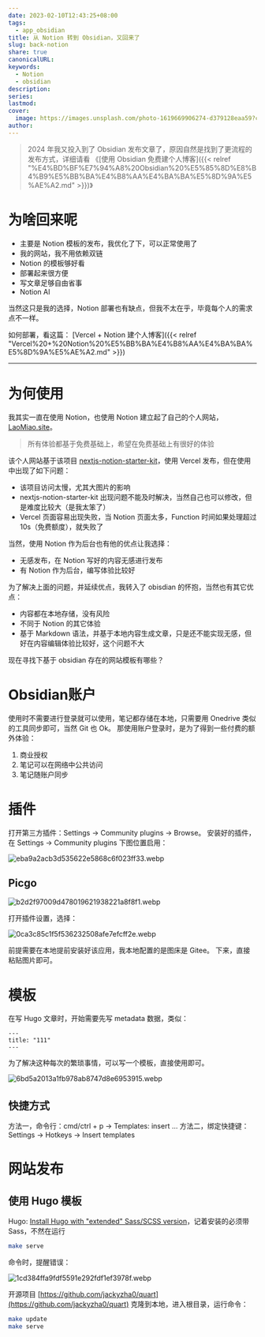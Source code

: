 ```yaml
---
date: 2023-02-10T12:43:25+08:00
tags:
  - app_obsidian
title: 从 Notion 转到 Obsidian，又回来了
slug: back-notion
share: true
canonicalURL: 
keywords:
  - Notion
  - obsidian
description: 
series: 
lastmod: 
cover:
  image: https://images.unsplash.com/photo-1619669906274-d379128eaa59?crop=entropy&cs=tinysrgb&fit=max&fm=webp&ixid=M3wzNjAwOTd8MHwxfHNlYXJjaHw0MHx8Y2lyY2xlfGVufDB8MHx8fDE3MDYyNDQ2MjF8MA&ixlib=rb-4.0.3&q=80&w=7200
author: 
---
```



> 2024 年我又投入到了 Obsidian 发布文章了，原因自然是找到了更流程的发布方式，详细请看 《[使用 Obsidian 免费建个人博客]({{< relref "%E4%BD%BF%E7%94%A8%20Obsidian%20%E5%85%8D%E8%B4%B9%E5%BB%BA%E4%B8%AA%E4%BA%BA%E5%8D%9A%E5%AE%A2.md" >}})》
# 为啥回来呢

- 主要是 Notion 模板的发布，我优化了下，可以正常使用了
- 我的网站，我不用依赖双链
- Notion 的模板够好看
- 部署起来很方便
- 写文章足够自由省事
- Notion AI

当然这只是我的选择，Notion 部署也有缺点，但我不太在乎，毕竟每个人的需求点不一样。

如何部署，看这篇： [Vercel + Notion 建个人博客]({{< relref "Vercel%20+%20Notion%20%E5%BB%BA%E4%B8%AA%E4%BA%BA%E5%8D%9A%E5%AE%A2.md" >}})

---

# 为何使用

我其实一直在使用 Notion，也使用 Notion 建立起了自己的个人网站，[LaoMiao.site](https://laomiao.site/)。

> 所有体验都基于免费基础上，希望在免费基础上有很好的体验
> 

该个人网站基于该项目 [nextjs-notion-starter-kit]([https://github.com/transitive-bullshit/nextjs-notion-starter-kit](https://github.com/transitive-bullshit/nextjs-notion-starter-kit))，使用 Vercel 发布，但在使用中出现了如下问题：

- 该项目访问太慢，尤其大图片的影响
- nextjs-notion-starter-kit 出现问题不能及时解决，当然自己也可以修改，但是难度比较大（是我太笨了）
- Vercel 页面容易出现失败，当 Notion 页面太多，Function 时间如果处理超过 10s（免费额度），就失败了

当然，使用 Notion 作为后台也有他的优点让我选择：

- 无感发布，在 Notion 写好的内容无感进行发布
- 有 Notion 作为后台，编写体验比较好

为了解决上面的问题，并延续优点，我转入了 obisdian 的怀抱，当然也有其它优点：

- 内容都在本地存储，没有风险
- 不同于 Notion 的其它体验
- 基于 Markdown 语法，并基于本地内容生成文章，只是还不能实现无感，但好在内容编辑体验比较好，这个问题不大

现在寻找下基于 obsidian 存在的网站模板有哪些？

# Obsidian账户

使用时不需要进行登录就可以使用，笔记都存储在本地，只需要用 Onedrive 类似的工具同步即可，当然 Git 也 Ok。
那使用账户登录时，是为了得到一些付费的额外体验：

1. 商业授权
2. 笔记可以在网络中公共访问
3. 笔记随账户同步

# 插件

打开第三方插件：Settings -> Community plugins -> Browse。
安装好的插件，在 Settings -> Community plugins 下图位置启用：

![eba9a2acb3d535622e5868c6f023ff33.webp](/images/eba9a2acb3d535622e5868c6f023ff33.webp)

## Picgo

![b2d2f97009d478019621938221a8f8f1.webp](/images/b2d2f97009d478019621938221a8f8f1.webp)

打开插件设置，选择：

![0ca3c85c1f5f536232508afe7efcff2e.webp](/images/0ca3c85c1f5f536232508afe7efcff2e.webp)

前提需要在本地提前安装好该应用，我本地配置的是图床是 Gitee。
下来，直接粘贴图片即可。

# 模板

在写 Hugo 文章时，开始需要先写 metadata 数据，类似：

```
---
title: "111"
---
```

为了解决这种每次的繁琐事情，可以写一个模板，直接使用即可。

![6bd5a2013a1fb978ab8747d8e6953915.webp](/images/6bd5a2013a1fb978ab8747d8e6953915.webp)

## 快捷方式

方法一，命令行：cmd/ctrl + p -> Templates: insert ...
方法二，绑定快捷键：Settings -> Hotkeys -> Insert templates

# 网站发布

## 使用 Hugo 模板

Hugo: [Install Hugo with "extended" Sass/SCSS version](https://gohugo.io/getting-started/installing/)，记着安装的必须带 Sass，不然在运行

```bash
make serve
```

命令时，提醒错误：

![1cd384ffa9fdf5591e292fdf1ef3978f.webp](/images/1cd384ffa9fdf5591e292fdf1ef3978f.webp)

开源项目 [https://github.com/jackyzha0/quart](https://github.com/jackyzha0/quart) 克隆到本地，进入根目录，运行命令：

```bash
make update
make serve
```
